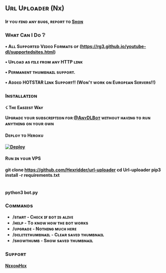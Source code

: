 ##  Uʀʟ Uᴘʟᴏᴀᴅᴇʀ (Nx)

#### Iғ ʏᴏᴜ ғɪɴᴅ ᴀɴʏ ʙᴜɢs, ʀᴇᴘᴏʀᴛ ᴛᴏ [Sʜᴏɴ](https://telegram.dog/Hexrider)

###  Wʜᴀᴛ Cᴀɴ I Dᴏ ❔

<b>• Aʟʟ Sᴜᴘᴘᴏʀᴛᴇᴅ Vɪᴅᴇᴏ Fᴏʀᴍᴀᴛs ᴏғ (https://rg3.github.io/youtube-dl/supportedsites.html)

• Uᴘʟᴏᴀᴅ ᴀs ғɪʟᴇ ғʀᴏᴍ ᴀɴʏ HTTP ʟɪɴᴋ

• Pᴇʀᴍᴀɴᴇɴᴛ ᴛʜᴜᴍʙɴᴀɪʟ sᴜᴘᴘᴏʀᴛ.

• Aᴅᴅᴇᴅ HOTSTAR Lɪɴᴋ Sᴜᴘᴘᴏʀᴛ!!  (Wᴏɴ'ᴛ ᴡᴏʀᴋ ᴏɴ Eᴜʀᴏᴘᴇᴀɴ Sᴇʀᴠᴇʀs!!)<b>


### Iɴsᴛᴀʟʟᴀᴛɪᴏɴ

☇ Tʜᴇ Eᴀsɪᴇsᴛ Wᴀʏ

**Uᴘɢʀᴀᴅᴇ** ʏᴏᴜʀ sᴜʙsᴄʀɪᴘᴛɪᴏɴ ғᴏʀ [@AɴʏDLBᴏᴛ](https://telegram.dog/AnyDLBot) ᴡɪᴛʜᴏᴜᴛ ʜᴀᴠɪɴɢ ᴛᴏ ʀᴜɴ ᴀɴʏᴛʜɪɴɢ ᴏɴ ʏᴏᴜʀ ᴏᴡɴ

#### Dᴇᴘʟᴏʏ ᴛᴏ Hᴇʀᴏᴋᴜ

[![Deploy](https://www.herokucdn.com/deploy/button.svg)](https://www.heroku.com/deploy?template=https://github.com/Prgofficial/URLuploader-With-Hotstar)

#### Rᴜɴ ɪɴ ʏᴏᴜʀ VPS

 git clone https://github.com/Hexridder/url-uploader
cd Url-uploader
pip3 install -r requirements.txt
# <Create config.py appropriately>
python3 bot.py

### Cᴏᴍᴍᴀɴᴅs

* /sᴛᴀʀᴛ             - Cʜᴇᴄᴋ ɪғ ʙᴏᴛ ɪs ᴀʟɪᴠᴇ
* /ʜᴇʟᴘ              - Tᴏ ᴋɴᴏᴡ ʜᴏᴡ ᴛʜᴇ ʙᴏᴛ ᴡᴏʀᴋs
* /ᴜᴘɢʀᴀᴅᴇ           - Nᴏᴛʜɪɴɢ ᴍᴜᴄʜ ʜᴇʀᴇ
* /ᴅᴇʟᴇᴛᴇᴛʜᴜᴍʙɴᴀɪʟ   - Cʟᴇᴀʀ sᴀᴠᴇᴅ ᴛʜᴜᴍʙɴᴀɪʟ
* /sʜᴏᴡᴛʜᴜᴍʙ         - Sʜᴏᴡ sᴀᴠᴇᴅ ᴛʜᴜᴍʙɴᴀɪʟ

### Sᴜᴘᴘᴏʀᴛ
[NᴇxᴏɴHᴇx](https://telegram.me/Nexonhex)
